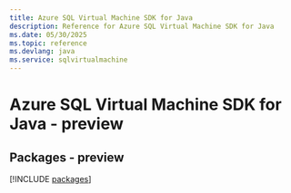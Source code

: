 ```yaml
---
title: Azure SQL Virtual Machine SDK for Java
description: Reference for Azure SQL Virtual Machine SDK for Java
ms.date: 05/30/2025
ms.topic: reference
ms.devlang: java
ms.service: sqlvirtualmachine
---
```

# Azure SQL Virtual Machine SDK for Java - preview
## Packages - preview
[!INCLUDE [packages](sql-virtual-machine-index.md)]
